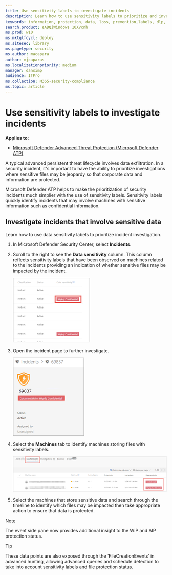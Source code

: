 ```yaml
---
title: Use sensitivity labels to investigate incidents
description: Learn how to use sensitivity labels to prioritize and investigate incidents
keywords: information, protection, data, loss, prevention,labels, dlp, incident, investigate, investigation
search.product: eADQiWindows 10XVcnh
ms.prod: w10
ms.mktglfcycl: deploy
ms.sitesec: library
ms.pagetype: security
ms.author: macapara
author: mjcaparas
ms.localizationpriority: medium
manager: dansimp
audience: ITPro
ms.collection: M365-security-compliance 
ms.topic: article
---
```


# Use sensitivity labels to investigate incidents  

**Applies to:**

- [Microsoft Defender Advanced Threat Protection (Microsoft Defender ATP)](https://go.microsoft.com/fwlink/p/?linkid=2069559)

A typical advanced persistent threat lifecycle involves data exfiltration. In a security incident, it's important to have the ability to prioritize investigations where sensitive files may be jeopardy so that corporate data and information are protected.

Microsoft Defender ATP helps to make the prioritization of security incidents much simplier with the use of sensitivity labels. Sensitivity labels quickly identify incidents that may involve machines with sensitive information such as confidential information. 

## Investigate incidents that involve sensitive data
Learn how to use data sensitivity labels to prioritize incident investigation.

1. In Microsoft Defender Security Center, select **Incidents**. 

2. Scroll to the right to see the **Data sensitivity** column. This column reflects sensitivity labels that have been observed on machines related to the incidents providing an indication of whether sensitive files may be impacted by the incident.

    ![Image of data sensitivity column](images/data-sensitivity-column.png)

3. Open the incident page to further investigate.

    ![Image of incident page details](images/incident-page.png)

4. Select the **Machines** tab to identify machines storing files with sensitivity labels.

    ![Image of machine tab](images/investigate-machines-tab.png)

5. Select the machines that store sensitive data and search through the timeline to identify which files may be impacted then take appropriate action to ensure that data is protected. 

>[!NOTE] 
> The event side pane now provides additional insight to the WIP and AIP protection status.  


>[!TIP]
>These data points are also exposed through the ‘FileCreationEvents’ in advanced hunting, allowing advanced queries and schedule detection to take into account sensitivity labels and file protection status. 